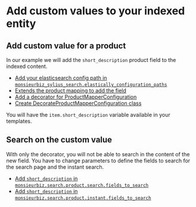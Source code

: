 # Add custom values to your indexed entity

## Add custom value for a product

In our example we will add the `short_description` product field to the indexed content.

- [Add your elasticsearch config path in `monsieurbiz_sylius_search.elastically_configuration_paths`](../dist/config/packages/monsieurbiz_sylius_search_plugin.yaml#L9)
- [Extends the product mapping to add the field](../dist/src/Resources/config/elasticsearch/monsieurbiz_product_mapping.yaml)
- [Add a decorator for ProductMapperConfiguration](../dist/src/Resources/config/services.yaml#L22)
- [Create DecorateProductMapperConfiguration class](../dist/src/Search/Automapper/DecorateProductMapperConfiguration.php)

You will have the `item.short_description` variable available in your templates.

## Search on the custom value

With only the decorator, you will not be able to search in the content of the new field.
You have to change parameters to define the fields to search for the search page and the instant search.

- [Add `short_description` in `monsieurbiz.search.product.search.fields_to_search`](../dist/src/Resources/config/config.yaml#6)
- [Add `short_description` in `monsieurbiz.search.product.instant.fields_to_search`](../dist/src/Resources/config/config.yaml#13)
